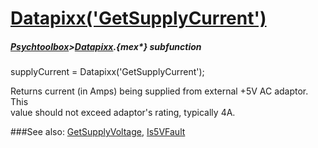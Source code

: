 # [Datapixx('GetSupplyCurrent')](Datapixx-GetSupplyCurrent) 
##### [Psychtoolbox](Psychtoolbox)>[Datapixx](Datapixx).{mex*} subfunction

supplyCurrent = Datapixx('GetSupplyCurrent');

Returns current (in Amps) being supplied from external +5V AC adaptor. This  
value should not exceed adaptor's rating, typically 4A.  
  


###See also:
[GetSupplyVoltage](Datapixx-GetSupplyVoltage), [Is5VFault](Datapixx-Is5VFault)
